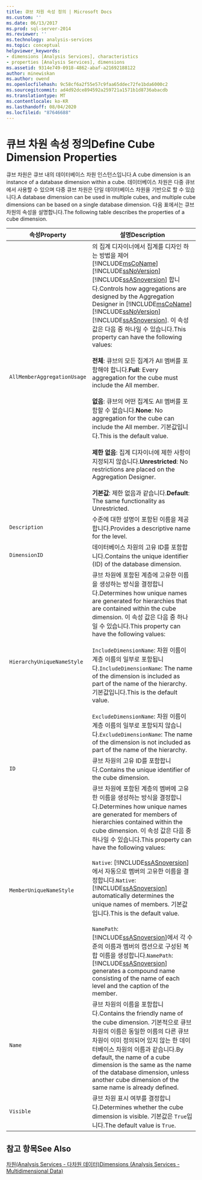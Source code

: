 ```yaml
---
title: 큐브 차원 속성 정의 | Microsoft Docs
ms.custom: ''
ms.date: 06/13/2017
ms.prod: sql-server-2014
ms.reviewer: ''
ms.technology: analysis-services
ms.topic: conceptual
helpviewer_keywords:
- dimensions [Analysis Services], characteristics
- properties [Analysis Services], dimensions
ms.assetid: 9314e749-0918-4862-abaf-a21692188122
author: minewiskan
ms.author: owend
ms.openlocfilehash: 9c58cf6a2f55e57c9faa65ddec72fe1bda6000c2
ms.sourcegitcommit: ad4d92dce894592a259721a1571b1d8736abacdb
ms.translationtype: MT
ms.contentlocale: ko-KR
ms.lasthandoff: 08/04/2020
ms.locfileid: "87646688"
---
```

# <a name="define-cube-dimension-properties"></a><span data-ttu-id="12a28-102">큐브 차원 속성 정의</span><span class="sxs-lookup"><span data-stu-id="12a28-102">Define Cube Dimension Properties</span></span>
  <span data-ttu-id="12a28-103">큐브 차원은 큐브 내의 데이터베이스 차원 인스턴스입니다.</span><span class="sxs-lookup"><span data-stu-id="12a28-103">A cube dimension is an instance of a database dimension within a cube.</span></span> <span data-ttu-id="12a28-104">데이터베이스 차원은 다중 큐브에서 사용할 수 있으며 다중 큐브 차원은 단일 데이터베이스 차원을 기반으로 할 수 있습니다.</span><span class="sxs-lookup"><span data-stu-id="12a28-104">A database dimension can be used in multiple cubes, and multiple cube dimensions can be based on a single database dimension.</span></span> <span data-ttu-id="12a28-105">다음 표에서는 큐브 차원의 속성을 설명합니다.</span><span class="sxs-lookup"><span data-stu-id="12a28-105">The following table describes the properties of a cube dimension.</span></span>  
  
|<span data-ttu-id="12a28-106">속성</span><span class="sxs-lookup"><span data-stu-id="12a28-106">Property</span></span>|<span data-ttu-id="12a28-107">설명</span><span class="sxs-lookup"><span data-stu-id="12a28-107">Description</span></span>|  
|--------------|-----------------|  
|`AllMemberAggregationUsage`|<span data-ttu-id="12a28-108">의 집계 디자이너에서 집계를 디자인 하는 방법을 제어 [!INCLUDE[msCoName](../../includes/msconame-md.md)] [!INCLUDE[ssNoVersion](../../includes/ssnoversion-md.md)] [!INCLUDE[ssASnoversion](../../includes/ssasnoversion-md.md)] 합니다.</span><span class="sxs-lookup"><span data-stu-id="12a28-108">Controls how aggregations are designed by the Aggregation Designer in [!INCLUDE[msCoName](../../includes/msconame-md.md)] [!INCLUDE[ssNoVersion](../../includes/ssnoversion-md.md)] [!INCLUDE[ssASnoversion](../../includes/ssasnoversion-md.md)].</span></span> <span data-ttu-id="12a28-109">이 속성 값은 다음 중 하나일 수 있습니다.</span><span class="sxs-lookup"><span data-stu-id="12a28-109">This property can have the following values:</span></span><br /><br /> <span data-ttu-id="12a28-110">**전체**: 큐브의 모든 집계가 All 멤버를 포함해야 합니다.</span><span class="sxs-lookup"><span data-stu-id="12a28-110">**Full**: Every aggregation for the cube must include the All member.</span></span><br /><br /> <span data-ttu-id="12a28-111">**없음**: 큐브의 어떤 집계도 All 멤버를 포함할 수 없습니다.</span><span class="sxs-lookup"><span data-stu-id="12a28-111">**None**: No aggregation for the cube can include the All member.</span></span> <span data-ttu-id="12a28-112">기본값입니다.</span><span class="sxs-lookup"><span data-stu-id="12a28-112">This is the default value.</span></span><br /><br /> <span data-ttu-id="12a28-113">**제한 없음**: 집계 디자이너에 제한 사항이 지정되지 않습니다.</span><span class="sxs-lookup"><span data-stu-id="12a28-113">**Unrestricted**: No restrictions are placed on the Aggregation Designer.</span></span><br /><br /> <span data-ttu-id="12a28-114">**기본값**: 제한 없음과 같습니다.</span><span class="sxs-lookup"><span data-stu-id="12a28-114">**Default**: The same functionality as Unrestricted.</span></span>|  
|`Description`|<span data-ttu-id="12a28-115">수준에 대한 설명이 포함된 이름을 제공합니다.</span><span class="sxs-lookup"><span data-stu-id="12a28-115">Provides a descriptive name for the level.</span></span>|  
|`DimensionID`|<span data-ttu-id="12a28-116">데이터베이스 차원의 고유 ID를 포함합니다.</span><span class="sxs-lookup"><span data-stu-id="12a28-116">Contains the unique identifier (ID) of the database dimension.</span></span>|  
|`HierarchyUniqueNameStyle`|<span data-ttu-id="12a28-117">큐브 차원에 포함된 계층에 고유한 이름을 생성하는 방식을 결정합니다.</span><span class="sxs-lookup"><span data-stu-id="12a28-117">Determines how unique names are generated for hierarchies that are contained within the cube dimension.</span></span> <span data-ttu-id="12a28-118">이 속성 값은 다음 중 하나일 수 있습니다.</span><span class="sxs-lookup"><span data-stu-id="12a28-118">This property can have the following values:</span></span><br /><br /> <span data-ttu-id="12a28-119">`IncludeDimensionName`: 차원 이름이 계층 이름의 일부로 포함됩니다.</span><span class="sxs-lookup"><span data-stu-id="12a28-119">`IncludeDimensionName`: The name of the dimension is included as part of the name of the hierarchy.</span></span> <span data-ttu-id="12a28-120">기본값입니다.</span><span class="sxs-lookup"><span data-stu-id="12a28-120">This is the default value.</span></span><br /><br /> <span data-ttu-id="12a28-121">`ExcludeDimensionName`: 차원 이름이 계층 이름의 일부로 포함되지 않습니다.</span><span class="sxs-lookup"><span data-stu-id="12a28-121">`ExcludeDimensionName`: The name of the dimension is not included as part of the name of the hierarchy.</span></span>|  
|`ID`|<span data-ttu-id="12a28-122">큐브 차원의 고유 ID를 포함합니다.</span><span class="sxs-lookup"><span data-stu-id="12a28-122">Contains the unique identifier of the cube dimension.</span></span>|  
|`MemberUniqueNameStyle`|<span data-ttu-id="12a28-123">큐브 차원에 포함된 계층의 멤버에 고유한 이름을 생성하는 방식을 결정합니다.</span><span class="sxs-lookup"><span data-stu-id="12a28-123">Determines how unique names are generated for members of hierarchies contained within the cube dimension.</span></span> <span data-ttu-id="12a28-124">이 속성 값은 다음 중 하나일 수 있습니다.</span><span class="sxs-lookup"><span data-stu-id="12a28-124">This property can have the following values:</span></span><br /><br /> <span data-ttu-id="12a28-125">`Native`: [!INCLUDE[ssASnoversion](../../includes/ssasnoversion-md.md)]에서 자동으로 멤버의 고유한 이름을 결정합니다.</span><span class="sxs-lookup"><span data-stu-id="12a28-125">`Native`: [!INCLUDE[ssASnoversion](../../includes/ssasnoversion-md.md)] automatically determines the unique names of members.</span></span> <span data-ttu-id="12a28-126">기본값입니다.</span><span class="sxs-lookup"><span data-stu-id="12a28-126">This is the default value.</span></span><br /><br /> <span data-ttu-id="12a28-127">`NamePath`: [!INCLUDE[ssASnoversion](../../includes/ssasnoversion-md.md)]에서 각 수준의 이름과 멤버의 캡션으로 구성된 복합 이름을 생성합니다.</span><span class="sxs-lookup"><span data-stu-id="12a28-127">`NamePath`: [!INCLUDE[ssASnoversion](../../includes/ssasnoversion-md.md)] generates a compound name consisting of the name of each level and the caption of the member.</span></span>|  
|`Name`|<span data-ttu-id="12a28-128">큐브 차원의 이름을 포함합니다.</span><span class="sxs-lookup"><span data-stu-id="12a28-128">Contains the friendly name of the cube dimension.</span></span> <span data-ttu-id="12a28-129">기본적으로 큐브 차원의 이름은 동일한 이름의 다른 큐브 차원이 이미 정의되어 있지 않는 한 데이터베이스 차원의 이름과 같습니다.</span><span class="sxs-lookup"><span data-stu-id="12a28-129">By default, the name of a cube dimension is the same as the name of the database dimension, unless another cube dimension of the same name is already defined.</span></span>|  
|`Visible`|<span data-ttu-id="12a28-130">큐브 차원 표시 여부를 결정합니다.</span><span class="sxs-lookup"><span data-stu-id="12a28-130">Determines whether the cube dimension is visible.</span></span> <span data-ttu-id="12a28-131">기본값은 `True`입니다.</span><span class="sxs-lookup"><span data-stu-id="12a28-131">The default value is `True`.</span></span>|  
  
## <a name="see-also"></a><span data-ttu-id="12a28-132">참고 항목</span><span class="sxs-lookup"><span data-stu-id="12a28-132">See Also</span></span>  
 [<span data-ttu-id="12a28-133">차원&#40;Analysis Services - 다차원 데이터&#41;</span><span class="sxs-lookup"><span data-stu-id="12a28-133">Dimensions &#40;Analysis Services - Multidimensional Data&#41;</span></span>](../multidimensional-models-olap-logical-dimension-objects/dimensions-analysis-services-multidimensional-data.md)  
  
  
